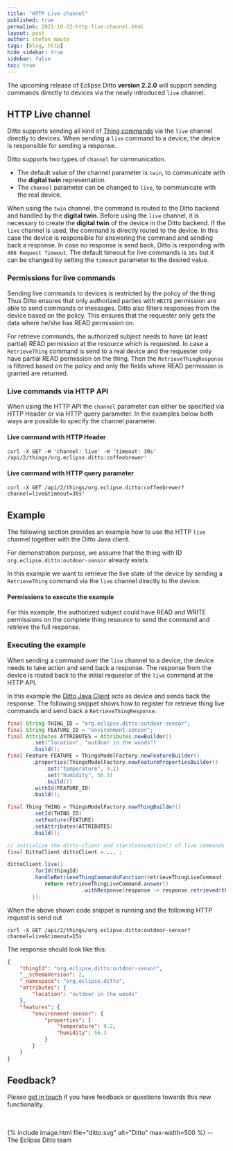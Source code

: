 ```yaml
---
title: "HTTP Live channel"
published: true
permalink: 2021-10-22-http-live-channel.html
layout: post
author: stefan_maute
tags: [blog, http]
hide_sidebar: true
sidebar: false
toc: true
---
```


The upcoming release of Eclipse Ditto **version 2.2.0** will support sending commands directly to devices via
the newly introduced `live` channel.

## HTTP Live channel
Ditto supports sending all kind of [Thing commands](protocol-specification-things.html#commands) via
the `live` channel directly to devices.
When sending a `live` command to  a device, the device is responsible for sending a response.

Ditto supports two types of `channel` for communication.

* The default value of the channel parameter is `twin`, to communicate with the **digital twin** representation.
* The `channel` parameter can be changed to `live`, to communicate with the real device.

When using the `twin` channel, the command is routed to the Ditto backend and handled by the **digital twin**.
Before using the `live` channel, it is necessary to create the **digital twin** of the device in the 
Ditto backend.
If the `live` channel is used, the command is directly routed to the device. In this case the device is 
responsible for answering the command and sending back a response. In case no response is send back, Ditto 
is responding with `408 Request Timeout`. The default timeout for live commands is `10s` but it can be
changed by setting the `timeout` parameter to the desired value.

### Permissions for live commands

Sending live commands to devices is restricted by the policy of the thing
Thus Ditto ensures that only authorized parties with `WRITE` permission are able to send commands or messages.
Ditto also filters responses from the device based on the policy. This ensures that the requester only gets the data
where he/she has READ permission on.

For retrieve commands, the authorized subject needs to have (at least partial) READ permission at the resource which 
is requested. In case a `RetrieveThing` command is send to a real device and the requester only have partial READ 
permission on the thing. Then the `RetrieveThingResponse` is filtered based on the policy and only the fields where
READ permission is granted are returned.

### Live commands via HTTP API
When using the HTTP API the `channel` parameter can either be specified via HTTP Header or via HTTP query parameter.
In the examples below both ways are possible to specify the channel parameter.

#### Live command with HTTP Header
```
curl -X GET -H 'channel: live' -H 'timeout: 30s' /api/2/things/org.eclipse.ditto:coffeebrewer'
```

#### Live command with HTTP query parameter
```
curl -X GET /api/2/things/org.eclipse.ditto:coffeebrewer?channel=live&timeout=30s'
```

## Example
The following section provides an example how to use the HTTP `live` channel together with the Ditto Java client. 

For demonstration purpose, we assume that the thing with ID `org.eclipse.ditto:outdoor-sensor` already exists.

In this example we want to retrieve the live state of the device by sending a `RetrieveThing` command via
the `live` channel directly to the device.

#### Permissions to execute the example
For this example, the authorized subject could have READ and WRITE permissions on the complete thing resource to send
the command and retrieve the full response.

### Executing the example
When sending a command over the `live` channel to a device, the device needs to take action and send back a response.
The response from the device is routed back to the initial requester of the `live` command at the HTTP API.
 
In this example the [Ditto Java Client](client-sdk-java.html) acts as device and sends back the response.
The following snippet shows how to register for retrieve thing live commands and send back a `RetrieveThingResponse`. 

```java
final String THING_ID = "org.eclipse.ditto:outdoor-sensor";
final String FEATURE_ID = "environment-sensor";
final Attributes ATTRIBUTES = Attributes.newBuilder()
        .set("location", "outdoor in the woods")
        .build();
final Feature FEATURE = ThingsModelFactory.newFeatureBuilder()
        .properties(ThingsModelFactory.newFeaturePropertiesBuilder()
            .set("temperature", 9.2)
            .set("humidity", 56.3)
            .build())
        .withId(FEATURE_ID)
        .build();

final Thing THING = ThingsModelFactory.newThingBuilder()
        .setId(THING_ID)
        .setFeature(FEATURE)
        .setAttributes(ATTRIBUTES)
        .build();

// initialize the ditto-client and startConsumption() of live commands
final DittoClient dittoClient = ... ;

dittoClient.live()
        .forId(thingId)
        .handleRetrieveThingCommandsFunction(retrieveThingLiveCommand -> {
            return retrieveThingLiveCommand.answer()
                        .withResponse(response -> response.retrieved(thing));
        });
```

When the above shown code snippet is running and the following HTTP request is send out
```
curl -X GET /api/2/things/org.eclipse.ditto:outdoor-sensor?channel=live&timeout=15s
```

The response should look like this:
```json
{
    "thingId": "org.eclipse.ditto:outdoor-sensor",
    "__schemaVersion": 2,
    "_namespace": "org.eclipse.ditto",
    "attributes": {
        "location": "outdoor in the woods"
    },
    "features": {
        "environment-sensor": {
            "properties": {
                "temperature": 9.2,
                "humidity": 56.3
            }
        }
    }
}
```


## Feedback?

Please [get in touch](feedback.html) if you have feedback or questions towards this new functionality.

<br/>
<br/>
{% include image.html file="ditto.svg" alt="Ditto" max-width=500 %}
--<br/> 
The Eclipse Ditto team
